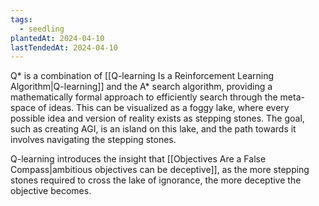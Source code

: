 ```yaml
---
tags:
  - seedling
plantedAt: 2024-04-10
lastTendedAt: 2024-04-10
---
```

Q* is a combination of [[Q-learning Is a Reinforcement Learning Algorithm|Q-learning]] and the A* search algorithm, providing a mathematically formal approach to efficiently search through the meta-space of ideas. This can be visualized as a foggy lake, where every possible idea and version of reality exists as stepping stones. The goal, such as creating AGI, is an island on this lake, and the path towards it involves navigating the stepping stones.

Q-learning introduces the insight that [[Objectives Are a False Compass|ambitious objectives can be deceptive]], as the more stepping stones required to cross the lake of ignorance, the more deceptive the objective becomes.
